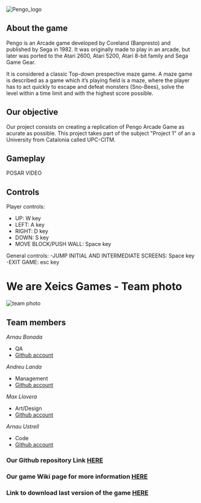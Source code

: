 ![Pengo_logo](https://images.launchbox-app.com/fd8e179b-c3bb-4a87-922a-de5617c7cd5f.png)


## About the game
Pengo is an Arcade game developed by Coreland (Banpresto) and published 
by Sega in 1982. It was originally made to play in an arcade, but later 
was ported to the Atari 2600, Atari 5200, Atari 8-bit family and Sega Game Gear.

It is considered a classic Top-down prespective maze game. A maze game is described 
as a game which it’s playing field is a maze, where the player has to act quickly 
to escape and defeat monsters (Sno-Bees), solve the level within a time limit and 
with the highest score possible.

## Our objective
Our project consists on creating a replication of Pengo Arcade Game as acurate as possible. This project takes part of the subject "Project 1" of an a University from Catalonia called UPC-CITM.

## Gameplay
POSAR VIDEO

## Controls
Player controls:
- UP: W key
- LEFT: A key
- RIGHT: D key
- DOWN: S key
- MOVE BLOCK/PUSH WALL: Space key

General controls:
-JUMP INITIAL AND INTERMEDIATE SCREENS: Space key
-EXIT GAME: esc key

# We are Xeics Games - Team photo

![team photo](D:\UNI\Projecte1\teamphoto)

## Team members

_Arnau Bonada_
* QA
* [Github account](https://github.com/arnaubonada)

_Andreu Landa_
* Management
* [Github account](https://github.com/Landama01)

_Max Llovera_
* Art/Design
* [Github account](https://github.com/MaxLlovera)

_Arnau Ustrell_
* Code
* [Github account](https://github.com/ArnauUstrell)


### Our Github repository Link [HERE](https://github.com/arnaubonada/Xeics_repositori)
### Our game Wiki page for more information [HERE](https://github.com/Wilhelman/Gunbird_P01/wiki)
### Link to download last version of the game [HERE]()

